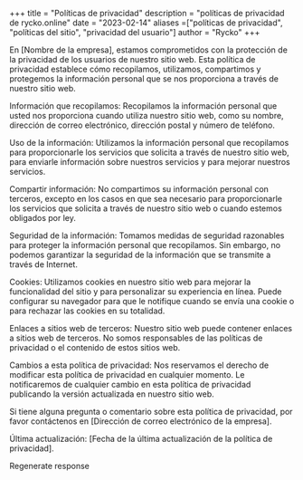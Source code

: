 +++
title = "Políticas de privacidad"
description = "políticas de privacidad de rycko.online"
date = "2023-02-14"
aliases =["políticas de privacidad", "políticas del sitio", "privacidad del usuario"]
author = "Rycko"
+++

En [Nombre de la empresa], estamos comprometidos con la protección de la privacidad de los usuarios de nuestro sitio web. Esta política de privacidad establece cómo recopilamos, utilizamos, compartimos y protegemos la información personal que se nos proporciona a través de nuestro sitio web.

Información que recopilamos:
Recopilamos la información personal que usted nos proporciona cuando utiliza nuestro sitio web, como su nombre, dirección de correo electrónico, dirección postal y número de teléfono.

Uso de la información:
Utilizamos la información personal que recopilamos para proporcionarle los servicios que solicita a través de nuestro sitio web, para enviarle información sobre nuestros servicios y para mejorar nuestros servicios.

Compartir información:
No compartimos su información personal con terceros, excepto en los casos en que sea necesario para proporcionarle los servicios que solicita a través de nuestro sitio web o cuando estemos obligados por ley.

Seguridad de la información:
Tomamos medidas de seguridad razonables para proteger la información personal que recopilamos. Sin embargo, no podemos garantizar la seguridad de la información que se transmite a través de Internet.

Cookies:
Utilizamos cookies en nuestro sitio web para mejorar la funcionalidad del sitio y para personalizar su experiencia en línea. Puede configurar su navegador para que le notifique cuando se envía una cookie o para rechazar las cookies en su totalidad.

Enlaces a sitios web de terceros:
Nuestro sitio web puede contener enlaces a sitios web de terceros. No somos responsables de las políticas de privacidad o el contenido de estos sitios web.

Cambios a esta política de privacidad:
Nos reservamos el derecho de modificar esta política de privacidad en cualquier momento. Le notificaremos de cualquier cambio en esta política de privacidad publicando la versión actualizada en nuestro sitio web.

Si tiene alguna pregunta o comentario sobre esta política de privacidad, por favor contáctenos en [Dirección de correo electrónico de la empresa].

Última actualización: [Fecha de la última actualización de la política de privacidad].




Regenerate response
